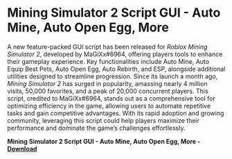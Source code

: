 <h1>Mining Simulator 2 Script GUI - Auto Mine, Auto Open Egg, More</h1>

A new feature-packed GUI script has been released for *Roblox Mining Simulator 2*, developed by MaGiXx#6964, offering players tools to enhance their gameplay experience. Key functionalities include Auto Mine, Auto Equip Best Pets, Auto Open Egg, Auto Rebirth, and ESP, alongside additional utilities designed to streamline progression. Since its launch a month ago, *Mining Simulator 2* has surged in popularity, amassing nearly 4 million visits, 50,000 favorites, and a peak of 20,000 concurrent players. This script, credited to MaGiXx#6964, stands out as a comprehensive tool for optimizing efficiency in the game, allowing users to automate repetitive tasks and gain competitive advantages. With its rapid adoption and growing community, leveraging this script could help players maximize their performance and dominate the game’s challenges effortlessly.

**Mining Simulator 2 Script GUI - Auto Mine, Auto Open Egg, More - [Download](https://www.dlgram.com/public/files/api.php?shortened=Cs0plT)**


